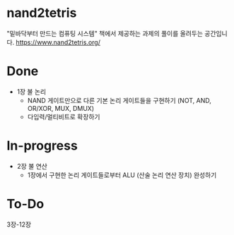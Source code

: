 # nand2tetris
"밑바닥부터 만드는 컴퓨팅 시스템" 책에서 제공하는 과제의 풀이를 올려두는 공간입니다.
https://www.nand2tetris.org/

# Done
* 1장 불 논리
  - NAND 게이트만으로 다른 기본 논리 게이트들을 구현하기 (NOT, AND, OR/XOR, MUX, DMUX)
  - 다입력/멀티비트로 확장하기

# In-progress
* 2장 불 연산
  - 1장에서 구현한 논리 게이트들로부터 ALU (산술 논리 연산 장치) 완성하기
# To-Do
3장-12장
